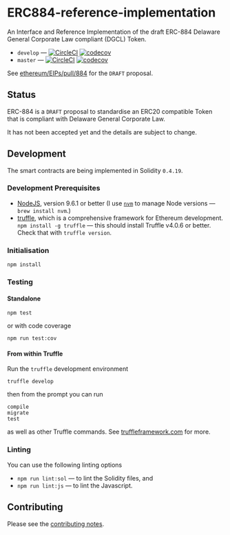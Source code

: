 # ERC884-reference-implementation

An Interface and Reference Implementation of the draft ERC-884 Delaware General Corporate Law compliant (DGCL) Token.

* `develop` — [![CircleCI](https://circleci.com/gh/davesag/ERC884-reference-implementation/tree/develop.svg?style=svg)](https://circleci.com/gh/davesag/ERC884-reference-implementation/tree/develop) [![codecov](https://codecov.io/gh/davesag/ERC884-reference-implementation/branch/develop/graph/badge.svg)](https://codecov.io/gh/davesag/ERC884-reference-implementation)
* `master` — [![CircleCI](https://circleci.com/gh/davesag/ERC884-reference-implementation/tree/master.svg?style=svg)](https://circleci.com/gh/davesag/ERC884-reference-implementation/tree/master) [![codecov](https://codecov.io/gh/davesag/ERC884-reference-implementation/branch/master/graph/badge.svg)](https://codecov.io/gh/davesag/ERC884-reference-implementation)

See [ethereum/EIPs/pull/884](https://github.com/ethereum/EIPs/pull/884) for the `DRAFT` proposal.

## Status

ERC-884 is a `DRAFT` proposal to standardise an ERC20 compatible Token that is compliant with Delaware General Corporate Law.

It has not been accepted yet and the details are subject to change.

## Development

The smart contracts are being implemented in Solidity `0.4.19`.

### Development Prerequisites

* [NodeJS](htps://nodejs.org), version 9.6.1 or better (I use [`nvm`](https://github.com/creationix/nvm) to manage Node versions — `brew install nvm`.)
* [truffle](http://truffleframework.com/), which is a comprehensive framework for Ethereum development. `npm install -g truffle` — this should install Truffle v4.0.6 or better.  Check that with `truffle version`.

### Initialisation

    npm install

### Testing

#### Standalone

    npm test

or with code coverage

    npm run test:cov

#### From within Truffle

Run the `truffle` development environment

    truffle develop

then from the prompt you can run

    compile
    migrate
    test

as well as other Truffle commands. See [truffleframework.com](http://truffleframework.com) for more.

### Linting

You can use the following linting options

* `npm run lint:sol` — to lint the Solidity files, and
* `npm run lint:js` — to lint the Javascript.

## Contributing

Please see the [contributing notes](CONTRIBUTING.md).
